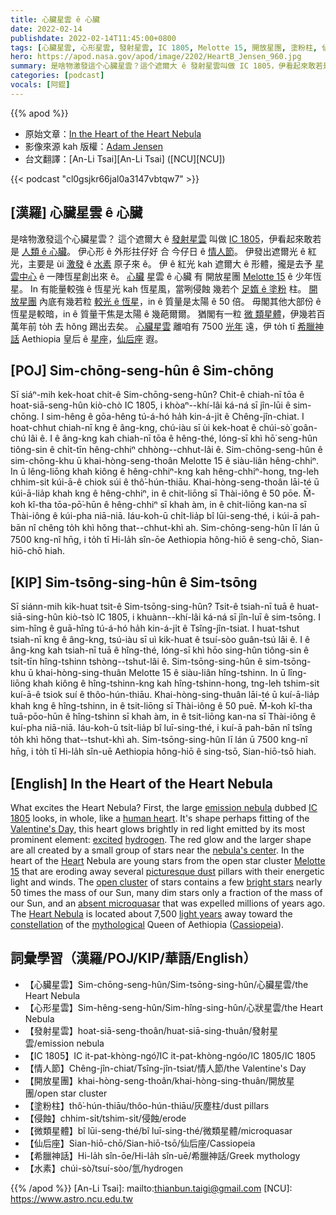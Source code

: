 ```yaml
---
title: 心臟星雲 ê 心臟
date: 2022-02-14
publishdate: 2022-02-14T11:45:00+0800
tags: [心臟星雲, 心形星雲, 發射星雲, IC 1805, Melotte 15, 開放星團, 塗粉柱, 仙后座, 微類星體, 水素]
hero: https://apod.nasa.gov/apod/image/2202/HeartB_Jensen_960.jpg
summary: 是啥物激發這个心臟星雲？這个遮爾大 ê 發射星雲叫做 IC 1805，伊看起來敢若是人類 ê 心臟。
categories: [podcast]
vocals: [阿錕]
---
```


{{% apod %}}

- 原始文章：[In the Heart of the Heart Nebula](https://apod.nasa.gov/apod/ap220214.html)
- 影像來源 kah 版權：[Adam Jensen](mailto:adam-jensen@hotmail.com)
- 台文翻譯：[An-Li Tsai][An-Li Tsai] ([NCU][NCU])

{{< podcast "cl0gsjkr66jal0a3147vbtqw7" >}}

## [漢羅] 心臟星雲 ê 心臟
是啥物激發這个心臟星雲？
這个遮爾大 ê [發射星雲][emission nebula] 叫做 [IC 1805][IC 1805]，伊看起來敢若是 [人類 ê 心臟][human heart]。
伊心形 ê 外形拄仔好 合 今仔日 ê [情人節][Valentine's Day]。
伊發出遮爾光 ê 紅光，主要是 ùi [激發][excited] ê [水素][hydrogen] 原子來 ê。
伊 ê 紅光 kah 遮爾大 ê 形體，攏是去予 [星雲中心][nebula's center] ê 一陣恆星創出來 ê。
[心臟][Heart] 星雲 ê 心臟 有 開放星團 [Melotte 15][Melotte 15] ê 少年恆星。
In 有能量較強 ê 恆星光 kah 恆星風，當咧侵蝕 幾若个 [足媠 ê 塗粉][picturesque dust] 柱。
[開放星團][open cluster] 內底有幾若粒 [較光 ê 恆星][bright stars]，in ê 質量是太陽 ê 50 倍。
毋閣其他大部份 ê 恆星是較暗，in ê 質量干焦是太陽 ê 幾葩爾爾。
猶閣有一粒 [微 類星體][absent microquasar]，伊幾若百萬年前 to̍h 去 hŏng 踢出去矣。
[心臟星雲][Heart Nebula] 離咱有 7500 [光年][light years] 遠，伊 to̍h tī [希臘神話][mythological] Aethiopia 皇后 ê [星座][constellation]，[仙后座][Cassiopeia] 遐。


## [POJ] Sim-chōng-seng-hûn ê Sim-chōng
Sī siáⁿ-mih kek-hoat chit-ê Sim-chōng-seng-hûn?
Chit-ê chiah-nī tōa ê hoat-siā-seng-hûn kiò-chò IC 1805, i khòaⁿ--khí-lâi ká-ná sī jîn-lūi ê sim-chōng.
I sim-hêng ê gōa-hêng tú-á-hó ha̍h kin-á-ji̍t ê Chêng-jîn-chiat.
I hoat-chhut chiah-nī kng ê âng-kng, chú-iàu sī ùi kek-hoat ê chúi-sò͘ goân-chú lâi ê.
I ê âng-kng kah chiah-nī tōa ê hêng-thé, lóng-sī khì hō͘ seng-hûn tiông-sin ê chi̍t-tīn hêng-chhiⁿ chhòng--chhut-lâi ê.
Sim-chōng-seng-hûn ê sim-chōng-khu ū khai-hòng-seng-thoân Melotte 15 ê siàu-liân hêng-chhiⁿ.
In ū lêng-liōng khah kiông ê hêng-chhiⁿ-kng kah hêng-chhiⁿ-hong, tng-leh chhim-sit kúi-ā-ê chiok súi ê thô͘-hún-thiāu.
Khai-hòng-seng-thoân lāi-té ū kúi-ā-lia̍p khah kng ê hêng-chhiⁿ, in ê chit-liōng sī Thài-iông ê 50 pōe.
M̄-koh kî-tha tōa-pō͘-hūn ê hêng-chhiⁿ sī khah àm, in ê chit-liōng kan-na sī Thài-iông ê kúi-pha niā-niā.
Iáu-koh-ū chi̍t-lia̍p bî lūi-seng-thé, i kúi-ā pah-bān nî chêng to̍h khì hŏng that--chhut-khì ah.
Sim-chōng-seng-hûn lī lán ū 7500 kng-nî hn̄g, i to̍h tī Hi-la̍h sîn-ōe Aethiopia hông-hiō ê seng-chō, Sian-hiō-chō hiah.

## [KIP] Sim-tsōng-sing-hûn ê Sim-tsōng
Sī siánn-mih kik-huat tsit-ê Sim-tsōng-sing-hûn?
Tsit-ê tsiah-nī tuā ê huat-siā-sing-hûn kiò-tsò IC 1805, i khuànn--khí-lâi ká-ná sī jîn-luī ê sim-tsōng.
I sim-hîng ê guā-hîng tú-á-hó ha̍h kin-á-ji̍t ê Tsîng-jîn-tsiat.
I huat-tshut tsiah-nī kng ê âng-kng, tsú-iàu sī uì kik-huat ê tsuí-sòo guân-tsú lâi ê.
I ê âng-kng kah tsiah-nī tuā ê hîng-thé, lóng-sī khì hōo sing-hûn tiông-sin ê tsi̍t-tīn hîng-tshinn tshòng--tshut-lâi ê.
Sim-tsōng-sing-hûn ê sim-tsōng-khu ū khai-hòng-sing-thuân Melotte 15 ê siàu-liân hîng-tshinn.
In ū lîng-liōng khah kiông ê hîng-tshinn-kng kah hîng-tshinn-hong, tng-leh tshim-sit kuí-ā-ê tsiok suí ê thôo-hún-thiāu.
Khai-hòng-sing-thuân lāi-té ū kuí-ā-lia̍p khah kng ê hîng-tshinn, in ê tsit-liōng sī Thài-iông ê 50 puē.
M̄-koh kî-tha tuā-pōo-hūn ê hîng-tshinn sī khah àm, in ê tsit-liōng kan-na sī Thài-iông ê kuí-pha niā-niā.
Iáu-koh-ū tsi̍t-lia̍p bî luī-sing-thé, i kuí-ā pah-bān nî tsîng to̍h khì hŏng that--tshut-khì ah.
Sim-tsōng-sing-hûn lī lán ū 7500 kng-nî hn̄g, i to̍h tī Hi-la̍h sîn-uē Aethiopia hông-hiō ê sing-tsō, Sian-hiō-tsō hiah.

## [English] In the Heart of the Heart Nebula
What excites the Heart Nebula?
First, the large [emission nebula][emission nebula] dubbed [IC 1805][IC 1805] looks, in whole, like a [human heart][human heart].
It's shape perhaps fitting of the [Valentine's Day][Valentine's Day], this heart glows brightly in red light emitted by its most prominent element: [excited][excited] [hydrogen][hydrogen].
The red glow and the larger shape are all created by a small group of stars near the [nebula's center][nebula's center].
In the heart of the [Heart][Heart] Nebula are young stars from the open star cluster [Melotte 15][Melotte 15] that are eroding away several [picturesque dust][picturesque dust] pillars with their energetic light and winds.
The [open cluster][open cluster] of stars contains a few [bright stars][bright stars] nearly 50 times the mass of our Sun, many dim stars only a fraction of the mass of our Sun, and an [absent microquasar][absent microquasar] that was expelled millions of years ago.
The [Heart Nebula][Heart Nebula] is located about 7,500 [light years][light years] away toward the [constellation][constellation] of the [mythological][mythological] Queen of Aethiopia ([Cassiopeia][Cassiopeia]).

## 詞彙學習（漢羅/POJ/KIP/華語/English）
- 【心臟星雲】Sim-chōng-seng-hûn/Sim-tsōng-sing-hûn/心臟星雲/the Heart Nebula
- 【心形星雲】Sim-hêng-seng-hûn/Sim-hîng-sing-hûn/心狀星雲/the Heart Nebula
- 【發射星雲】hoat-siā-seng-thoân/huat-siā-sing-thuân/發射星雲/emission nebula
- 【IC 1805】IC it-pat-khòng-ngó͘/IC it-pat-khòng-ngóo/IC 1805/IC 1805
- 【情人節】Chêng-jîn-chiat/Tsîng-jîn-tsiat/情人節/the Valentine's Day
- 【開放星團】khai-hòng-seng-thoân/khai-hòng-sing-thuân/開放星團/open star cluster
- 【塗粉柱】thô͘-hún-thiāu/thôo-hún-thiāu/灰塵柱/dust pillars
- 【侵蝕】chhim-si̍t/tshim-si̍t/侵蝕/erode
- 【微類星體】bî lūi-seng-thé/bî luī-sing-thé/微類星體/microquasar
- 【仙后座】Sian-hiō-chō/Sian-hiō-tsō/仙后座/Cassiopeia
- 【希臘神話】Hi-la̍h sîn-ōe/Hi-la̍h sîn-uē/希臘神話/Greek mythology
- 【水素】chúi-sò͘/tsuí-sòo/氫/hydrogen

{{% /apod %}}
[An-Li Tsai]: mailto:thianbun.taigi@gmail.com
[NCU]: https://www.astro.ncu.edu.tw


[emission nebula]:https://apod.nasa.gov/apod/fap/emission_nebulae.html
[IC 1805]:https://apod.nasa.gov/apod/ap130304.html
[human heart]:https://www.pbs.org/wgbh/nova/heart/heartmap.html
[Valentine's Day]:https://en.wikipedia.org/wiki/Valentine%27s_Day
[excited]:https://en.wikipedia.org/wiki/Excited_state
[hydrogen]:https://en.wikipedia.org/wiki/Hydrogen
[nebula's center]:https://apod.nasa.gov/apod/ap141018.html
[Heart]:https://www.youtube.com/watch?v=lcOxhH8N3Bo
[Melotte 15]:https://apod.nasa.gov/apod/ap170210.html
[picturesque dust]:http://www.fearfuladventurer.com/wp-content/uploads/2011/12/dust_bunny.jpg
[open cluster]:https://en.wikipedia.org/wiki/Open_cluster
[bright stars]:https://ui.adsabs.harvard.edu/abs/2006A%26A...456.1121D/abstract
[absent microquasar]:https://apod.nasa.gov/apod/ap040916.html
[Heart Nebula]:https://en.wikipedia.org/wiki/Heart_Nebula
[light years]:https://starchild.gsfc.nasa.gov/docs/StarChild/questions/question19.html
[constellation]:https://spaceplace.nasa.gov/constellations/en/
[mythological]:https://en.wikipedia.org/wiki/Cassiopeia_(mother_of_Andromeda)
[Cassiopeia]:https://en.wikipedia.org/wiki/Cassiopeia_(constellation)
